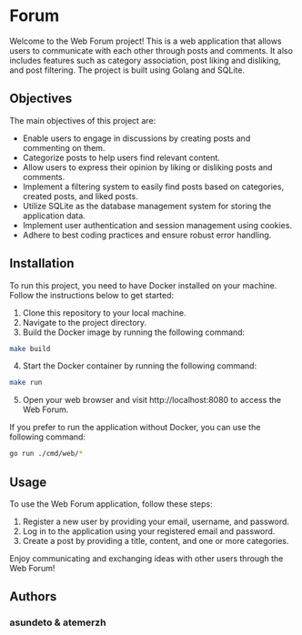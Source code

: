 # Forum

Welcome to the Web Forum project! This is a web application that allows users to communicate with each other through posts and comments. It also includes features such as category association, post liking and disliking, and post filtering. The project is built using Golang and SQLite.

## Objectives

The main objectives of this project are:

- Enable users to engage in discussions by creating posts and commenting on them.
- Categorize posts to help users find relevant content.
- Allow users to express their opinion by liking or disliking posts and comments.
- Implement a filtering system to easily find posts based on categories, created posts, and liked posts.
- Utilize SQLite as the database management system for storing the application data.
- Implement user authentication and session management using cookies.
- Adhere to best coding practices and ensure robust error handling.

## Installation

To run this project, you need to have Docker installed on your machine. Follow the instructions below to get started:

1. Clone this repository to your local machine.
2. Navigate to the project directory.
3. Build the Docker image by running the following command:

```bash
make build
```

4. Start the Docker container by running the following command:

```bash
make run
```

5. Open your web browser and visit http://localhost:8080 to access the Web Forum.

If you prefer to run the application without Docker, you can use the following command:

```bash
go run ./cmd/web/*
```
## Usage

To use the Web Forum application, follow these steps:

1. Register a new user by providing your email, username, and password.
2. Log in to the application using your registered email and password.
3. Create a post by providing a title, content, and one or more categories.

Enjoy communicating and exchanging ideas with other users through the Web Forum!

## Authors
### asundeto & atemerzh